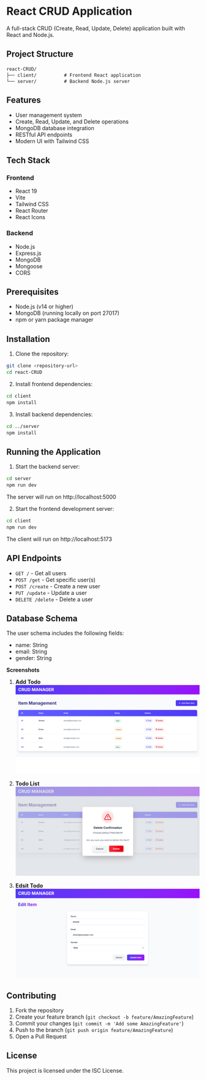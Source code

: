 # React CRUD Application

A full-stack CRUD (Create, Read, Update, Delete) application built with React and Node.js.

## Project Structure

```
react-CRUD/
├── client/          # Frontend React application
└── server/          # Backend Node.js server
```

## Features

- User management system
- Create, Read, Update, and Delete operations
- MongoDB database integration
- RESTful API endpoints
- Modern UI with Tailwind CSS

## Tech Stack

### Frontend
- React 19
- Vite
- Tailwind CSS
- React Router
- React Icons

### Backend
- Node.js
- Express.js
- MongoDB
- Mongoose
- CORS

## Prerequisites

- Node.js (v14 or higher)
- MongoDB (running locally on port 27017)
- npm or yarn package manager

## Installation

1. Clone the repository:
```bash
git clone <repository-url>
cd react-CRUD
```

2. Install frontend dependencies:
```bash
cd client
npm install
```

3. Install backend dependencies:
```bash
cd ../server
npm install
```

## Running the Application

1. Start the backend server:
```bash
cd server
npm run dev
```
The server will run on http://localhost:5000

2. Start the frontend development server:
```bash
cd client
npm run dev
```
The client will run on http://localhost:5173

## API Endpoints

- `GET /` - Get all users
- `POST /get` - Get specific user(s)
- `POST /create` - Create a new user
- `PUT /update` - Update a user
- `DELETE /delete` - Delete a user

## Database Schema

The user schema includes the following fields:
- name: String
- email: String
- gender: String

**Screenshots**

1. **Add Todo**
   ![Preview CRUD](preview//image1.png)

2. **Todo List**
   ![Delete CRUD](preview//image2.png)

3. **Edsit Todo**
   ![Edit CRUD](preview//image3.png)


## Contributing

1. Fork the repository
2. Create your feature branch (`git checkout -b feature/AmazingFeature`)
3. Commit your changes (`git commit -m 'Add some AmazingFeature'`)
4. Push to the branch (`git push origin feature/AmazingFeature`)
5. Open a Pull Request

## License

This project is licensed under the ISC License.

